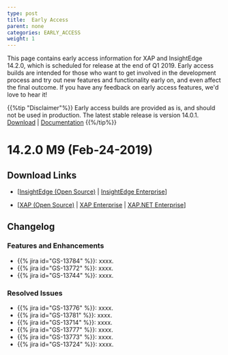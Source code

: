 ```yaml
---
type: post
title:  Early Access
parent: none
categories: EARLY_ACCESS
weight: 1
---
```


This page contains early access information for XAP and InsightEdge 14.2.0, which is scheduled for release at the end of Q1 2019. Early access builds are intended for those who want to get involved in the development process and try out new features and functionality early on, and even affect the final outcome. If you have any feedback on early access features, we'd love to hear it!

{{%tip "Disclaimer"%}} Early access builds are provided as is, and should not be used in production. The latest stable release is version 14.0.1. [Download](https://www.gigaspaces.com/download-center) | [Documentation](/xap/14.0/) {{%/tip%}}

# 14.2.0 M9 (Feb-24-2019)

## Download Links

* \[[InsightEdge (Open Source)](https://gigaspaces-releases-eu.s3.amazonaws.com/insightedge/14.0.0/gigaspaces-insightedge-14.0.0-rc1-b19916.zip) | [InsightEdge Enterprise](https://gigaspaces-releases-eu.s3.amazonaws.com/insightedge/14.0.0/gigaspaces-insightedge-enterprise-14.0.0-rc1-b19916.zip)\] 

* \[[XAP (Open Source)](https://gigaspaces-releases-eu.s3.amazonaws.com/xap/14.0.0/gigaspaces-xap-14.0.0-rc1-b19916.zip) | [XAP Enterprise](https://gigaspaces-releases-eu.s3.amazonaws.com/xap/14.0.0/gigaspaces-xap-enterprise-14.0.0-rc1-b19916.zip) | [XAP.NET Enterprise](https://gigaspaces-releases-eu.s3.amazonaws.com/xap/14.0.0/gigaspaces-xap.net-14.0.0-rc1-b19916.msi)\]

## Changelog

### Features and Enhancements

- {{% jira id="GS-13784" %}}: xxxx.
- {{% jira id="GS-13772" %}}: xxxx.
- {{% jira id="GS-13744" %}}: xxxx.

### Resolved Issues

- {{% jira id="GS-13776" %}}: xxxx.
- {{% jira id="GS-13781" %}}: xxxx.
- {{% jira id="GS-13714" %}}: xxxx.
- {{% jira id="GS-13777" %}}: xxxx.
- {{% jira id="GS-13773" %}}: xxxx.
- {{% jira id="GS-13724" %}}: xxxx.